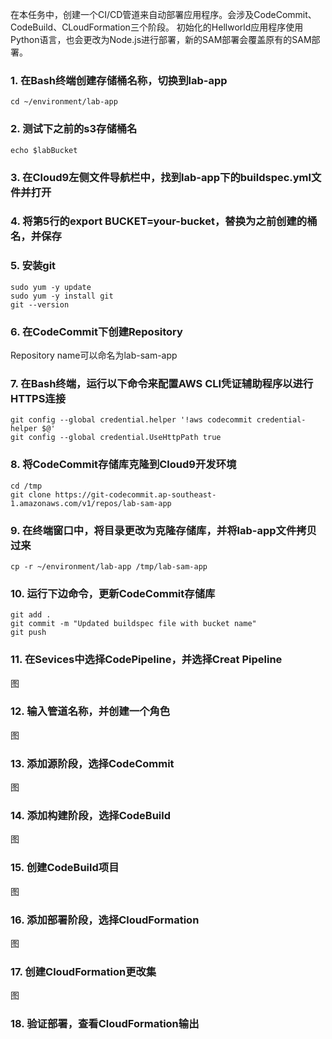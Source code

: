 在本任务中，创建一个CI/CD管道来自动部署应用程序。会涉及CodeCommit、CodeBuild、CLoudFormation三个阶段。
初始化的Hellworld应用程序使用Python语言，也会更改为Node.js进行部署，新的SAM部署会覆盖原有的SAM部署。

### 1. 在Bash终端创建存储桶名称，切换到lab-app
```
cd ~/environment/lab-app
```

### 2. 测试下之前的s3存储桶名
```
echo $labBucket
```
### 3. 在Cloud9左侧文件导航栏中，找到lab-app下的buildspec.yml文件并打开

### 4. 将第5行的export BUCKET=your-bucket，替换为之前创建的桶名，并保存

### 5. 安装git
```
sudo yum -y update
sudo yum -y install git
git --version
```
### 6. 在CodeCommit下创建Repository
Repository name可以命名为lab-sam-app

### 7. 在Bash终端，运行以下命令来配置AWS CLI凭证辅助程序以进行HTTPS连接
```
git config --global credential.helper '!aws codecommit credential-helper $@'
git config --global credential.UseHttpPath true
```

### 8. 将CodeCommit存储库克隆到Cloud9开发环境
```
cd /tmp
git clone https://git-codecommit.ap-southeast-1.amazonaws.com/v1/repos/lab-sam-app
```
### 9. 在终端窗口中，将目录更改为克隆存储库，并将lab-app文件拷贝过来
```
cp -r ~/environment/lab-app /tmp/lab-sam-app
```

### 10. 运行下边命令，更新CodeCommit存储库
```
git add .
git commit -m "Updated buildspec file with bucket name"
git push
```
### 11. 在Sevices中选择CodePipeline，并选择Creat Pipeline
图

### 12. 输入管道名称，并创建一个角色
图

### 13. 添加源阶段，选择CodeCommit
图

### 14. 添加构建阶段，选择CodeBuild
图

### 15. 创建CodeBuild项目
图

### 16. 添加部署阶段，选择CloudFormation
图

### 17. 创建CloudFormation更改集
图

### 18. 验证部署，查看CloudFormation输出
